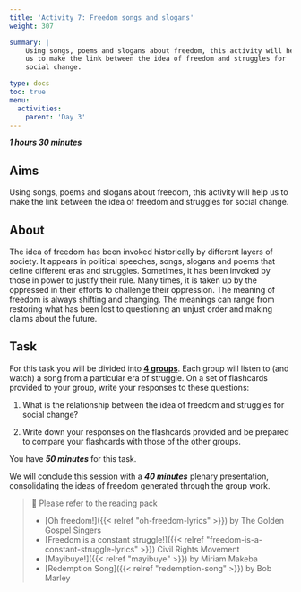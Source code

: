 ```yaml
---
title: 'Activity 7: Freedom songs and slogans'
weight: 307

summary: |
    Using songs, poems and slogans about freedom, this activity will help
    us to make the link between the idea of freedom and struggles for
    social change.

type: docs
toc: true
menu:
  activities:
    parent: 'Day 3'
---
```


***1 hours 30 minutes***

## Aims

Using songs, poems and slogans about freedom, this activity will help
us to make the link between the idea of freedom and struggles for
social change.

## About

The idea of freedom has been invoked historically by different layers of
society. It appears in political speeches, songs, slogans and poems
that define different eras and struggles. Sometimes, it has been
invoked by those in power to justify their rule. Many times, it is taken up
by the oppressed in their efforts to challenge their oppression. The
meaning of freedom is always shifting and changing. The meanings
can range from restoring what has been lost to questioning an unjust
order and making claims about the future.

## Task

For this task you will be divided into <u>**4 groups**</u>. Each group will listen to
(and watch) a song from a particular era of struggle. On a set of
flashcards provided to your group, write your responses to these
questions:

1. What is the relationship between the idea of freedom and struggles
for social change?

2. Write down your responses on the flashcards provided and be
prepared to compare your flashcards with those of the other groups.

You have ***50 minutes*** for this task.

We will conclude this session with a ***40 minutes*** plenary
presentation, consolidating the ideas of freedom generated through
the group work.

> 📖️ Please refer to the reading pack
>
> * [Oh freedom!]({{< relref "oh-freedom-lyrics" >}})
>   by The Golden Gospel Singers
> * [Freedom is a constant struggle!]({{< relref "freedom-is-a-constant-struggle-lyrics" >}})
>   Civil Rights Movement
> * [Mayibuye!]({{< relref "mayibuye" >}})
>   by Miriam Makeba
> * [Redemption Song]({{< relref "redemption-song" >}})
>   by Bob Marley
